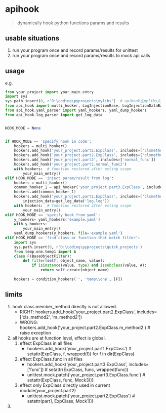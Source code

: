 # apihook
> dynamically hook python functions params and results

## usable situations
1. run your program once and record params/results for unittest
2. run your program once and record params/results to mock api calls

## usage
e.g.
```python
from your_project import your_main_entry
import sys
sys.path.insert(0, r'D:\coding\pyprojects\mylibs')  # apihook在mylibs文件夹下
from api_hook import multi_hooker, LogInjectionBase, LogInjectionDataBase, api_hooker, BaseObjectFilter, condition_hookers
from api_hook.yaml_parser import yaml_hookers, yaml_dump_hookers
from api_hook.log_parser import get_log_data


HOOK_MODE = None


if HOOK_MODE == 'specify hook in code':
    hookers = multi_hooker()
    hookers.add_hook('your_project.part2.ExpClass', includes=['clsmethod2'], injection=LogInjectionBase)
    hookers.add_hook('your_project.part2.ExpClass', includes=['clsmethod2', 'func2', 'staticmethod2'])
    hookers.add_hook('your_project.part2', includes=['normal_func'])
    hookers.add_hook('your_project.part2.normal_func2')
    with hookers:  # function restored after exting scope
        your_main_entry()
elif HOOK_MODE == 'inject param/result from log':
    hookers = multi_hooker()
    common_hooker_1 = api_hooker('your_project.part3.ExpClass', includes=['func3'])
    hookers.add(common_hooker_1)
    hookers.add_hook('your_project.part2.ExpClass', includes=['clsmethod2'], injection=LogInjectionDataBase, 
        injection_data=get_log_data('log.log'))
    with hookers:  # function restored after exting scope
        your_main_entry()
elif HOOK_MODE == 'specify hook from yaml':
    y_hookers= yaml_hookers('example.yaml')
    with y_hookers:
        your_main_entry()
    yaml_dump_hookers(y_hookers, file='example.yaml')
elif HOOK_MODE == 'find class or function that match filter':
    import sys
    sys.path.insert(0, r'D:\coding\pyprojects\quick_projects')
    from temp.one.temp1 import A
    class F(BaseObjectFilter):
        def filter(self, object_name, value):
            if isinstance(value, type) and issubclass(value, A):
                return self.create(object_name)
    
    hookers = condition_hookers('', 'temp\\one', [F])
```

## limits
1. hook class.member_method directly is not allowed.
    - RIGHT: hookers.add_hook('your_project.part2.ExpClass', includes=['cls_method2', 'm_method2'])
    - WRONG: hookers.add_hook('your_project.part2.ExpClass.m_method2')    # raise exception
2. all hooks are at function level, effect is global.
    1. effect ExpClass in all files
        - hookers.add_hook('your_project.part1.ExpClass')                     # setattr(ExpClass, f, wrapped(f)) for f in dir(ExpClass)
    2. effect ExpClass.func in all files
        - hookers.add_hook('your_project.part3.ExpClass', includes=['func'])  # setattr(ExpClass, func, wrapped(func))
        - unittest.mock.patch('your_project.part3.ExpClass.func')             # setattr(ExpClass, func, Mock3())
    3. effect only ExpClass directly used in current module(your_project.part2)
        - unittest.mock.patch('your_project.part2.ExpClass')                  # setattr(part1, ExpClass, Mock1())
3. 

